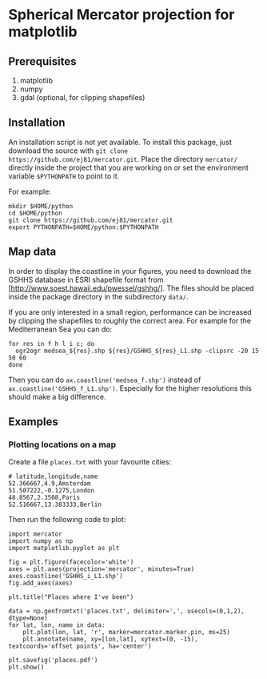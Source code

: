 # Spherical Mercator projection for matplotlib

## Prerequisites
1. matplotlib
2. numpy
3. gdal (optional, for clipping shapefiles)

## Installation
An installation script is not yet available. To install this package, just
download the source with ```git clone https://github.com/ej81/mercator.git```.
Place the directory ```mercator/``` directly inside the project that you are
working on or set the environment variable ```$PYTHONPATH``` to point to it.

For example:
```
mkdir $HOME/python
cd $HOME/python
git clone https://github.com/ej81/mercator.git
export PYTHONPATH=$HOME/python:$PYTHONPATH
```

## Map data
In order to display the coastline in your figures, you need to download the
GSHHS database in ESRI shapefile format from
[http://www.soest.hawaii.edu/pwessel/gshhg/]. The files should be placed inside
the package directory in the subdirectory `data/`. 

If you are only interested in a small region, performance can be increased by
clipping the shapefiles to roughly the correct area. For example for the
Mediterranean Sea you can do:

```
for res in f h l i c; do
  ogr2ogr medsea_${res}.shp ${res}/GSHHS_${res}_L1.shp -clipsrc -20 15 50 60
done
```

Then you can do ```ax.coastline('medsea_f.shp')``` instead of
```ax.coastline('GSHHS_f_L1.shp')```. Especially for the higher resolutions
this should make a big difference.

## Examples

### Plotting locations on a map
Create a file ```places.txt``` with your favourite cities:
```
# latitude,longitude,name
52.366667,4.9,Amsterdam
51.507222,-0.1275,London
48.8567,2.3508,Paris
52.516667,13.383333,Berlin
```
Then run the following code to plot:
```
import mercator
import numpy as np
import matplotlib.pyplot as plt

fig = plt.figure(facecolor='white')
axes = plt.axes(projection='mercator', minutes=True)
axes.coastline('GSHHS_i_L1.shp')
fig.add_axes(axes)

plt.title("Places where I've been")

data = np.genfromtxt('places.txt', delimiter=',', usecols=(0,1,2), dtype=None)
for lat, lon, name in data:
    plt.plot(lon, lat, 'r', marker=mercator.marker.pin, ms=25)
    plt.annotate(name, xy=[lon,lat], xytext=(0, -15), textcoords='offset points', ha='center')

plt.savefig('places.pdf')
plt.show()
```


